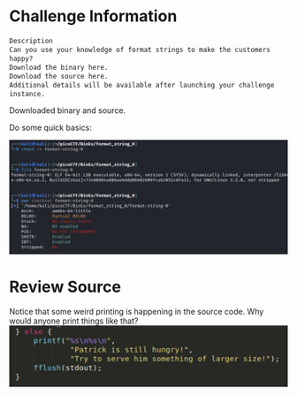 # Challenge Information

```
Description
Can you use your knowledge of format strings to make the customers happy?
Download the binary here.
Download the source here.
Additional details will be available after launching your challenge instance.
```


Downloaded binary and source.

Do some quick basics:

![7c40326df4f24a675ca75d03ab65fa63.png](./assets/7c40326df4f24a675ca75d03ab65fa63.png)


# Review Source
Notice that some weird printing is happening in the source code. Why would anyone print things like that?
![5c7f28e55944d50ec5307fe519985360.png](./assets/5c7f28e55944d50ec5307fe519985360.png)



